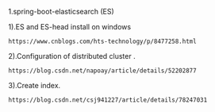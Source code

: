 1.spring-boot-elasticsearch (ES)

  1).ES and ES-head install on windows
  
    https://www.cnblogs.com/hts-technology/p/8477258.html
 
  2).Configuration of distributed cluster .
  
    https://blog.csdn.net/napoay/article/details/52202877
  
  3).Create index.

    https://blog.csdn.net/csj941227/article/details/78247031
    